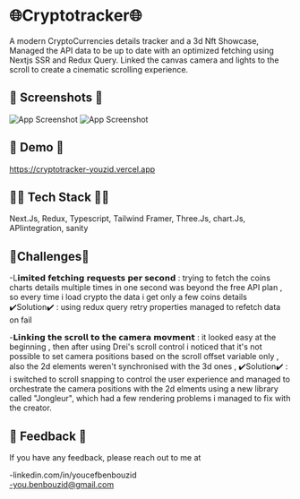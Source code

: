 
# 🌐Cryptotracker🌐
A modern CryptoCurrencies details tracker and a 3d Nft Showcase, Managed the API data to be up to date with an optimized fetching using Nextjs SSR and Redux Query. Linked the canvas camera and lights to the scroll to create a cinematic scrolling experience.


## 📸 Screenshots 📸

![App Screenshot](https://iili.io/HWSyn6J.md.png%22/468x300?text=App+Screenshot+Here)
![App Screenshot](https://iili.io/HWSyCGa.md.png%22/468x300?text=App+Screenshot+Here)



## 🔴 Demo 🔴

https://cryptotracker-youzid.vercel.app

##

## 👨‍💻 Tech Stack 👨‍💻

Next.Js, Redux, Typescript, Tailwind Framer, Three.Js, chart.Js, APIintegration, sanity

## 💪Challenges💪


   -L𝗶𝗺𝗶𝘁𝗲𝗱 𝗳𝗲𝘁𝗰𝗵𝗶𝗻𝗴 𝗿𝗲𝗾𝘂𝗲𝘀𝘁𝘀 𝗽𝗲𝗿 𝘀𝗲𝗰𝗼𝗻𝗱 :
trying to fetch the coins charts details multiple times in one second was beyond the free API plan , so every time i load crypto the data i get only a few coins details
✔️Solution✔️ : using redux query  retry properties managed to refetch data on fail

   -𝗟𝗶𝗻𝗸𝗶𝗻𝗴 𝘁𝗵𝗲 𝘀𝗰𝗿𝗼𝗹𝗹 𝘁𝗼 𝘁𝗵𝗲 𝗰𝗮𝗺𝗲𝗿𝗮 𝗺𝗼𝘃𝗺𝗲𝗻𝘁 :
it looked easy at the beginning , then after using Drei's scroll control i noticed that it's not possible to set camera positions based on the scroll offset variable only , also the 2d elements weren't synchronised  with the 3d ones , 
✔️Solution✔️ : i switched to scroll snapping to control the user experience and managed to orchestrate the camera positions with the 2d elments using a new library called "Jongleur", which had a few rendering problems i managed to fix with the creator.
 



## 📧 Feedback 📧

If you have any feedback, please reach out to me at

-linkedin.com/in/youcefbenbouzid            
-you.benbouzid@gmail.com 
